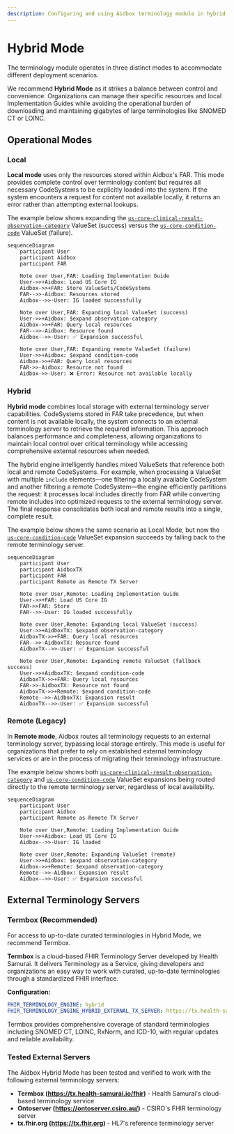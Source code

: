 ```yaml
---
description: Configuring and using Aidbox terminology module in hybrid mode with local and external terminology servers
---
```


# Hybrid Mode

The terminology module operates in three distinct modes to accommodate different deployment scenarios.

We recommend **Hybrid Mode** as it strikes a balance between control and convenience. Organizations can manage their specific resources and local Implementation Guides while avoiding the operational burden of downloading and maintaining gigabytes of large terminologies like SNOMED CT or LOINC.

## Operational Modes

### Local

**Local mode** uses only the resources stored within Aidbox's FAR. This mode provides complete control over terminology content but requires all necessary CodeSystems to be explicitly loaded into the system. If the system encounters a request for content not available locally, it returns an error rather than attempting external lookups.

The example below shows expanding the [`us-core-clinical-result-observation-category`](http://hl7.org/fhir/us/core/ValueSet/us-core-clinical-result-observation-category) ValueSet (success) versus the [`us-core-condition-code`](http://hl7.org/fhir/us/core/ValueSet/us-core-condition-code) ValueSet (failure).

```mermaid
sequenceDiagram
    participant User
    participant Aidbox
    participant FAR
    
    Note over User,FAR: Loading Implementation Guide
    User->>+Aidbox: Load US Core IG
    Aidbox->>+FAR: Store ValueSets/CodeSystems
    FAR-->>-Aidbox: Resources stored
    Aidbox-->>-User: IG loaded successfully
    
    Note over User,FAR: Expanding local ValueSet (success)
    User->>+Aidbox: $expand observation-category
    Aidbox->>+FAR: Query local resources
    FAR-->>-Aidbox: Resource found
    Aidbox-->>-User: ✅ Expansion successful
    
    Note over User,FAR: Expanding remote ValueSet (failure)
    User->>+Aidbox: $expand condition-code
    Aidbox->>+FAR: Query local resources
    FAR->>-Aidbox: Resource not found
    Aidbox->>-User: ❌ Error: Resource not available locally
```

### Hybrid

**Hybrid mode** combines local storage with external terminology server capabilities. CodeSystems stored in FAR take precedence, but when content is not available locally, the system connects to an external terminology server to retrieve the required information. This approach balances performance and completeness, allowing organizations to maintain local control over critical terminology while accessing comprehensive external resources when needed.

The hybrid engine intelligently handles mixed ValueSets that reference both local and remote CodeSystems. For example, when processing a ValueSet with multiple `include` elements—one filtering a locally available CodeSystem and another filtering a remote CodeSystem—the engine efficiently partitions the request: it processes local includes directly from FAR while converting remote includes into optimized requests to the external terminology server. The final response consolidates both local and remote results into a single, complete result.

The example below shows the same scenario as Local Mode, but now the [`us-core-condition-code`](http://hl7.org/fhir/us/core/ValueSet/us-core-condition-code) ValueSet expansion succeeds by falling back to the remote terminology server.

```mermaid
sequenceDiagram
    participant User
    participant AidboxTX
    participant FAR
    participant Remote as Remote TX Server
    
    Note over User,Remote: Loading Implementation Guide
    User->>+FAR: Load US Core IG
    FAR->>FAR: Store
    FAR-->>-User: IG loaded successfully
    
    Note over User,Remote: Expanding local ValueSet (success)
    User->>+AidboxTX: $expand observation-category
    AidboxTX->>+FAR: Query local resources
    FAR-->>-AidboxTX: Resource found
    AidboxTX-->>-User: ✅ Expansion successful
    
    Note over User,Remote: Expanding remote ValueSet (fallback success)
    User->>+AidboxTX: $expand condition-code
    AidboxTX->>+FAR: Query local resources
    FAR->>-AidboxTX: Resource not found
    AidboxTX->>+Remote: $expand condition-code
    Remote-->>-AidboxTX: Expansion result
    AidboxTX-->>-User: ✅ Expansion successful
```

### Remote (Legacy)

In **Remote mode**, Aidbox routes all terminology requests to an external terminology server, bypassing local storage entirely. This mode is useful for organizations that prefer to rely on established external terminology services or are in the process of migrating their terminology infrastructure.

The example below shows both [`us-core-clinical-result-observation-category`](http://hl7.org/fhir/us/core/ValueSet/us-core-clinical-result-observation-category) and [`us-core-condition-code`](http://hl7.org/fhir/us/core/ValueSet/us-core-condition-code) ValueSet expansions being routed directly to the remote terminology server, regardless of local availability.

```mermaid
sequenceDiagram
    participant User
    participant Aidbox
    participant Remote as Remote TX Server
    
    Note over User,Remote: Loading Implementation Guide
    User->>+Aidbox: Load US Core IG
    Aidbox-->>-User: IG loaded
    
    Note over User,Remote: Expanding ValueSet (remote)
    User->>+Aidbox: $expand observation-category
    Aidbox->>+Remote: $expand observation-category
    Remote-->>-Aidbox: Expansion result
    Aidbox-->>-User: ✅ Expansion successful
```

## External Terminology Servers

### Termbox (Recommended)

For access to up-to-date curated terminologies in Hybrid Mode, we recommend Termbox.

**Termbox** is a cloud-based FHIR Terminology Server developed by Health Samurai. It delivers Terminology as a Service, giving developers and organizations an easy way to work with curated, up-to-date terminologies through a standardized FHIR interface.

**Configuration:**
```yaml
FHIR_TERMINOLOGY_ENGINE: hybrid
FHIR_TERMINOLOGY_ENGINE_HYBRID_EXTERNAL_TX_SERVER: https://tx.health-samurai.io/fhir
```

Termbox provides comprehensive coverage of standard terminologies including SNOMED CT, LOINC, RxNorm, and ICD-10, with regular updates and reliable availability.

### Tested External Servers

The Aidbox Hybrid Mode has been tested and verified to work with the following external terminology servers:

- **Termbox (https://tx.health-samurai.io/fhir)** - Health Samurai's cloud-based terminology service
- **Ontoserver (https://ontoserver.csiro.au/)** - CSIRO's FHIR terminology server  
- **tx.fhir.org (https://tx.fhir.org)** - HL7's reference terminology server
